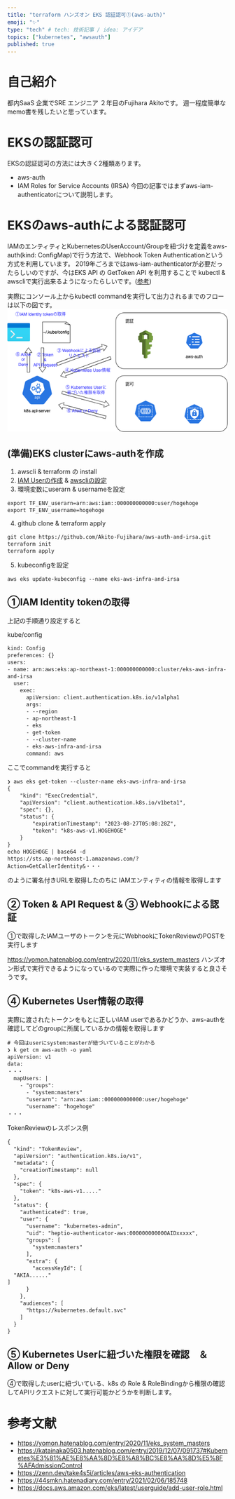 ```yaml
---
title: "terraform ハンズオン EKS 認証認可①(aws-auth)"
emoji: "✨"
type: "tech" # tech: 技術記事 / idea: アイデア
topics: ["kubernetes", "awsauth"]
published: true
---
```


# 自己紹介
都内SaaS 企業でSRE エンジニア ２年目のFujihara Akitoです。
週一程度簡単なmemo書を残したいと思っています。

# EKSの認証認可
EKSの認証認可の方法には大きく2種類あります。
- aws-auth
- IAM Roles for Service Accounts (IRSA)
今回の記事ではまずaws-iam-authenticatorについて説明します。

# EKSのaws-authによる認証認可
IAMのエンティティとKubernetesのUserAccount/Groupを紐づけを定義をaws-auth(kind: ConfigMap)で行う方法で、Webhook Token Authenticationという方式を利用しています。
2019年ごろまではaws-iam-authenticatorが必要だったらしいのですが、今はEKS API の GetToken API を利用することで kubectl & awscliで実行出来るようになったらしいです。([参考](https://dev.classmethod.jp/articles/eks-update-get-token-cmd/))

実際にコンソール上からkubectl commandを実行して出力されるまでのフローは以下の図です。
![](/images/k8s-custom-resource-definitions/k8s-aws-iam-authenticator.drawio.png)

## (準備)EKS clusterにaws-authを作成
1. awscli & terraform の install
2. [IAM Userの作成](https://docs.aws.amazon.com/ja_jp/IAM/latest/UserGuide/id_users_create.html) & [awscliの設定](https://docs.aws.amazon.com/ja_jp/cli/latest/userguide/cli-configure-role.html)
3. 環境変数にuserarn & usernameを設定
```
export TF_ENV_userarn=arn:aws:iam::000000000000:user/hogehoge
export TF_ENV_username=hogehoge
```
4. github clone & terraform apply
```
git clone https://github.com/Akito-Fujihara/aws-auth-and-irsa.git
terraform init
terraform apply
```
5. kubeconfigを設定
```
aws eks update-kubeconfig --name eks-aws-infra-and-irsa
```

## ①IAM Identity tokenの取得
上記の手順通り設定すると

kube/config
```
kind: Config
preferences: {}
users:
- name: arn:aws:eks:ap-northeast-1:000000000000:cluster/eks-aws-infra-and-irsa
  user:
    exec:
      apiVersion: client.authentication.k8s.io/v1alpha1
      args:
      - --region
      - ap-northeast-1
      - eks
      - get-token
      - --cluster-name
      - eks-aws-infra-and-irsa
      command: aws
```
ここでcommandを実行すると
```
❯ aws eks get-token --cluster-name eks-aws-infra-and-irsa
{
    "kind": "ExecCredential",
    "apiVersion": "client.authentication.k8s.io/v1beta1",
    "spec": {},
    "status": {
        "expirationTimestamp": "2023-08-27T05:08:28Z",
        "token": "k8s-aws-v1.HOGEHOGE"
    }
}
echo HOGEHOGE | base64 -d
https://sts.ap-northeast-1.amazonaws.com/?Action=GetCallerIdentity&・・・
```
のように署名付きURLを取得したのちに IAMエンティティの情報を取得します

## ② Token & API Request & ③ Webhookによる認証
①で取得したIAMユーザのトークンを元にWebhookにTokenReviewのPOSTを実行します

https://yomon.hatenablog.com/entry/2020/11/eks_system_masters
ハンズオン形式で実行できるようになっているので実際に作った環境で実装すると良さそうです。

## ④ Kubernetes User情報の取得
実際に渡されたトークンをもとに正しいIAM userであるかどうか、aws-authを確認してどのgroupに所属しているかの情報を取得します

```
# 今回はuserにsystem:masterが紐づいていることがわかる
❯ k get cm aws-auth -o yaml
apiVersion: v1
data:
・・・
  mapUsers: |
    - "groups":
      - "system:masters"
      "userarn": "arn:aws:iam::000000000000:user/hogehoge"
      "username": "hogehoge"
・・・
```

TokenReviewのレスポンス例
```
{
  "kind": "TokenReview",
  "apiVersion": "authentication.k8s.io/v1",
  "metadata": {
    "creationTimestamp": null
  },
  "spec": {
    "token": "k8s-aws-v1....."
  },
  "status": {
    "authenticated": true,
    "user": {
      "username": "kubernetes-admin",
      "uid": "heptio-authenticator-aws:000000000000AIDxxxxx",
      "groups": [
        "system:masters"
      ],
      "extra": {
        "accessKeyId": [
  "AKIA......"
]
      }
    },
    "audiences": [
      "https://kubernetes.default.svc"
    ]
  }
}
```

## ⑤ Kubernetes Userに紐づいた権限を確認　＆ Allow or Deny
④で取得したuserに紐づいている、k8s の Role & RoleBindingから権限の確認してAPIリクエストに対して実行可能かどうかを判断します。


# 参考文献
- https://yomon.hatenablog.com/entry/2020/11/eks_system_masters
- https://katainaka0503.hatenablog.com/entry/2019/12/07/091737#Kubernetes%E3%81%AE%E8%AA%8D%E8%A8%BC%E8%AA%8D%E5%8F%AFAdmissionControl
- https://zenn.dev/take4s5i/articles/aws-eks-authentication
- https://44smkn.hatenadiary.com/entry/2021/02/06/185748
- https://docs.aws.amazon.com/eks/latest/userguide/add-user-role.html
